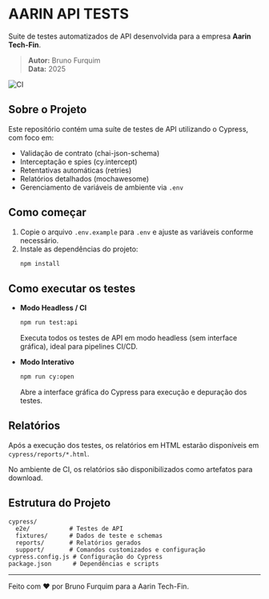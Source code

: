 # AARIN API TESTS

Suite de testes automatizados de API desenvolvida para a empresa **Aarin Tech-Fin**.

> **Autor:** Bruno Furquim  
> **Data:** 2025

![CI](https://img.shields.io/badge/ci-passing-brightgreen)

## Sobre o Projeto

Este repositório contém uma suíte de testes de API utilizando o Cypress, com foco em:
- Validação de contrato (chai-json-schema)
- Interceptação e spies (cy.intercept)
- Retentativas automáticas (retries)
- Relatórios detalhados (mochawesome)
- Gerenciamento de variáveis de ambiente via `.env`

## Como começar

1. Copie o arquivo `.env.example` para `.env` e ajuste as variáveis conforme necessário.
2. Instale as dependências do projeto:
   ```bash
   npm install
   ```

## Como executar os testes

- **Modo Headless / CI**
  ```bash
  npm run test:api
  ```
  Executa todos os testes de API em modo headless (sem interface gráfica), ideal para pipelines CI/CD.

- **Modo Interativo**
  ```bash
  npm run cy:open
  ```
  Abre a interface gráfica do Cypress para execução e depuração dos testes.

## Relatórios

Após a execução dos testes, os relatórios em HTML estarão disponíveis em `cypress/reports/*.html`.

No ambiente de CI, os relatórios são disponibilizados como artefatos para download.

## Estrutura do Projeto

```
cypress/
  e2e/           # Testes de API
  fixtures/      # Dados de teste e schemas
  reports/       # Relatórios gerados
  support/       # Comandos customizados e configuração
cypress.config.js # Configuração do Cypress
package.json      # Dependências e scripts
```

---

Feito com ❤️ por Bruno Furquim para a Aarin Tech-Fin.
